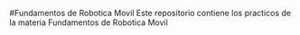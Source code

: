 #Fundamentos de Robotica Movil
Este repositorio contiene los practicos de la materia Fundamentos de Robotica Movil
